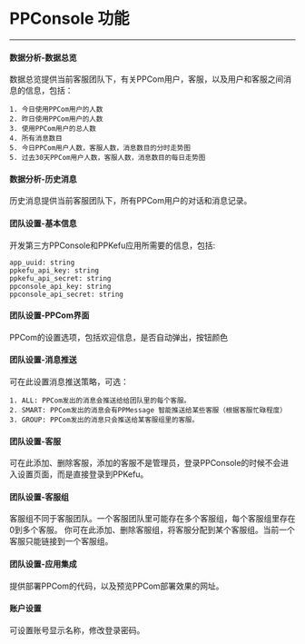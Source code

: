 # PPConsole 功能

------

#### 数据分析-数据总览
数据总览提供当前客服团队下，有关PPCom用户，客服，以及用户和客服之间消息的信息，包括：

    1. 今日使用PPCom用户的人数
    2. 昨日使用PPCom用户的人数
    3. 使用PPCom用户的总人数
    4. 所有消息数目
    5. 今日PPCom用户人数，客服人数，消息数目的分时走势图
    5. 过去30天PPCom用户人数，客服人数，消息数目的每日走势图


#### 数据分析-历史消息
历史消息提供当前客服团队下，所有PPCom用户的对话和消息记录。


#### 团队设置-基本信息
开发第三方PPConsole和PPKefu应用所需要的信息，包括:

    app_uuid: string
    ppkefu_api_key: string
    ppkefu_api_secret: string
    ppconsole_api_key: string
    ppconsole_api_secret: string
    
#### 团队设置-PPCom界面
PPCom的设置选项，包括欢迎信息，是否自动弹出，按钮颜色

#### 团队设置-消息推送
可在此设置消息推送策略，可选：
    
    1. ALL: PPCom发出的消息会推送给给团队里的每个客服。
    2. SMART: PPCom发出的消息会有PPMessage 智能推送给某些客服（根据客服忙碌程度）
    3. GROUP: PPCom发出的消息只会推送给某客服组里的客服。

#### 团队设置-客服
可在此添加、删除客服，添加的客服不是管理员，登录PPConsole的时候不会进入设置页面，而是直接登录到PPKefu。

#### 团队设置-客服组
客服组不同于客服团队。一个客服团队里可能存在多个客服组，每个客服组里存在0到多个客服。
你可在此添加、删除客服组，将客服分配到某个客服组。当前一个客服只能链接到一个客服组。

#### 团队设置-应用集成
提供部署PPCom的代码，以及预览PPCom部署效果的网址。

#### 账户设置
可设置账号显示名称，修改登录密码。
